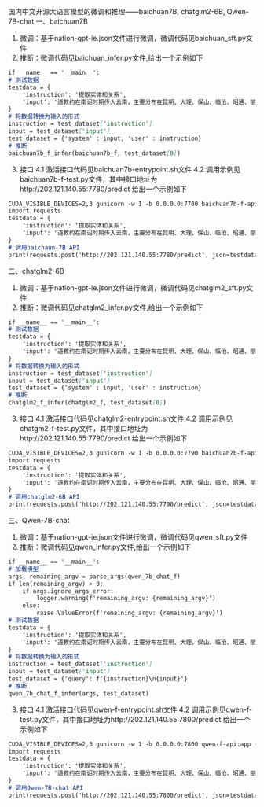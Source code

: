 国内中文开源大语言模型的微调和推理——baichuan7B, chatglm2-6B, Qwen-7B-chat
一、baichuan7B
1. 微调：基于nation-gpt-ie.json文件进行微调，微调代码见baichuan_sft.py文件
2. 推断：微调代码见baichuan_infer.py文件,给出一个示例如下
```markdown
if __name__ == '__main__':
# 测试数据
testdata = {
    'instruction': '提取实体和关系',
    'input': '道教约在南诏时期传入云南，主要分布在昆明、大理、保山、临沧、昭通、丽江等\n地，为汉、白、彝、纳西、瑶等民族部分群众信仰；1950年前，全省有道观40余座，\n'
}
# 将数据转换为输入的形式
instruction = test_dataset['instruction']
input = test_dataset['input']
test_dataset = {'system' : input, 'user' : instruction}
# 推断
baichuan7b_f_infer(baichuan7b_f, test_dataset[0])

```
3. 接口
    4.1 激活接口代码见baichuan7b-entrypoint.sh文件
    4.2 调用示例见baichuan7b-f-test.py文件，其中接口地址为http://202.121.140.55:7780/predict
    给出一个示例如下
```markdown
CUDA_VISIBLE_DEVICES=2,3 gunicorn -w 1 -b 0.0.0.0:7780 baichuan7b-f-api:app --timeout 300
import requests
testdata = {
    'instruction': '提取实体和关系',
    'input': '道教约在南诏时期传入云南，主要分布在昆明、大理、保山、临沧、昭通、丽江等\n地，为汉、白、彝、纳西、瑶等民族部分群众信仰；1950年前，全省有道观40余座，\n'
}
# 调用baichaun-7B API
print(requests.post('http://202.121.140.55:7780/predict', json=testdata, timeout=300).json())

```

二、chatglm2-6B
1. 微调：基于nation-gpt-ie.json文件进行微调，微调代码见chatglm2_sft.py文件
2. 推断：微调代码见chatglm2_infer.py文件,给出一个示例如下
```markdown
if __name__ == '__main__':
# 测试数据
testdata = {
    'instruction': '提取实体和关系',
    'input': '道教约在南诏时期传入云南，主要分布在昆明、大理、保山、临沧、昭通、丽江等\n地，为汉、白、彝、纳西、瑶等民族部分群众信仰；1950年前，全省有道观40余座，\n'
}
# 将数据转换为输入的形式
instruction = test_dataset['instruction']
input = test_dataset['input']
test_dataset = {'system' : input, 'user' : instruction}
# 推断
chatglm2_f_infer(chatglm2_f, test_dataset[0])

```
3. 接口
    4.1 激活接口代码见chatglm2-entrypoint.sh文件
    4.2 调用示例见chatgm2-f-test.py文件，其中接口地址为http://202.121.140.55:7790/predict
    给出一个示例如下
```markdown
CUDA_VISIBLE_DEVICES=2,3 gunicorn -w 1 -b 0.0.0.0:7790 baichuan7b-f-api:app --timeout 300
import requests
testdata = {
    'instruction': '提取实体和关系',
    'input': '道教约在南诏时期传入云南，主要分布在昆明、大理、保山、临沧、昭通、丽江等\n地，为汉、白、彝、纳西、瑶等民族部分群众信仰；1950年前，全省有道观40余座，\n'
}
# 调用chatglm2-6B API
print(requests.post('http://202.121.140.55:7790/predict', json=testdata, timeout=300).json())

```

三、Qwen-7B-chat
1. 微调：基于nation-gpt-ie.json文件进行微调，微调代码见qwen_sft.py文件
2. 推断：微调代码见qwen_infer.py文件,给出一个示例如下
```markdown
if __name__ == '__main__':
# 加载模型
args, remaining_argv = parse_args(qwen_7b_chat_f)
if len(remaining_argv) > 0:
    if args.ignore_args_error:
        logger.warning(f'remaining_argv: {remaining_argv}')
    else:
        raise ValueError(f'remaining_argv: {remaining_argv}')
# 测试数据
testdata = {
    'instruction': '提取实体和关系',
    'input': '道教约在南诏时期传入云南，主要分布在昆明、大理、保山、临沧、昭通、丽江等\n地，为汉、白、彝、纳西、瑶等民族部分群众信仰；1950年前，全省有道观40余座，\n'
}
# 将数据转换为输入的形式
instruction = test_dataset['instruction']
input = test_dataset['input']
test_dataset = {'query': f'{instruction}\n{input}'}
# 推断
qwen_7b_chat_f_infer(args, test_dataset)

```
3. 接口
    4.1 激活接口代码见qwen-f-entrypoint.sh文件
    4.2 调用示例见qwen-f-test.py文件，其中接口地址为http://202.121.140.55:7800/predict
    给出一个示例如下
```markdown
CUDA_VISIBLE_DEVICES=2,3 gunicorn -w 1 -b 0.0.0.0:7800 qwen-f-api:app --timeout 300
import requests
testdata = {
    'instruction': '提取实体和关系',
    'input': '道教约在南诏时期传入云南，主要分布在昆明、大理、保山、临沧、昭通、丽江等\n地，为汉、白、彝、纳西、瑶等民族部分群众信仰；1950年前，全省有道观40余座，\n'
}
# 调用Qwen-7B-chat API
print(requests.post('http://202.121.140.55:7800/predict', json=testdata, timeout=300).json())

```
